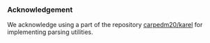 ### Acknowledgement
We acknowledge using a part of the repository [carpedm20/karel](https://github.com/carpedm20/karel) for implementing parsing utilities.
